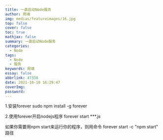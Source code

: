 ```yaml
---
title: 一直启动Node服务
author: 周靖
img: medias/featureimages/16.jpg
top: false
cover: false
toc: true
mathjax: false
summary: 一直启动Node服务
categories:
  - Node
tags:
  - Node
  - 服务
keywords: 周靖
essay: false
abbrlink: 47338
date: 2021-10-10 16:29:47
coverImg:
password:
---
```


1.安装forever
sudo npm install -g forever

2.使用forever开启nodejs程序
forever start ***.js

如果你需要用npm start来运行你的程序，则用命令
forever start -c "npm start" 路径
